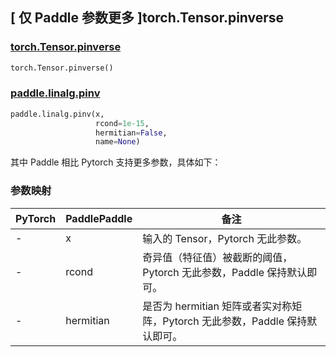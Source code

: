 ## [ 仅 Paddle 参数更多 ]torch.Tensor.pinverse
### [torch.Tensor.pinverse](https://pytorch.org/docs/stable/generated/torch.Tensor.pinverse.html#torch.Tensor.pinverse)

```python
torch.Tensor.pinverse()
```

### [paddle.linalg.pinv](https://www.paddlepaddle.org.cn/documentation/docs/zh/api/paddle/linalg/pinv_cn.html#pinv)

```python
paddle.linalg.pinv(x,
                   rcond=1e-15,
                   hermitian=False,
                   name=None)
```

其中 Paddle 相比 Pytorch 支持更多参数，具体如下：
### 参数映射
| PyTorch       | PaddlePaddle | 备注                                                   |
| ------------- | ------------ | ------------------------------------------------------ |
| -        | x            | 输入的 Tensor，Pytorch 无此参数。                   |
| -         | rcond        | 奇异值（特征值）被截断的阈值，Pytorch 无此参数，Paddle 保持默认即可。        |
| -             | hermitian    | 是否为 hermitian 矩阵或者实对称矩阵，Pytorch 无此参数，Paddle 保持默认即可。|
